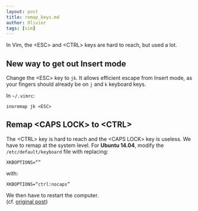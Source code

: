 ```yaml
---
layout: post
title: remap_keys.md
author: Olivier
tags: [vim]
---
```

In Vim, the \<ESC> and \<CTRL> keys are hard to reach, but used a lot.

## New way to get out Insert mode
Change the \<ESC> key to `jk`.
It allows efficient escape from Insert mode, as your fingers should already be on `j` and `k` keyboard keys.

In `~/.vimrc`:
```
inoremap jk <ESC>
```


## Remap \<CAPS LOCK> to \<CTRL>
The \<CTRL> key is hard to reach and the \<CAPS LOCK> key is useless.
We have to remap at the system level.
For **Ubuntu 14.04**, modify the `/etc/default/keyboard` file with replacing:
```
XKBOPTIONS=“”
```

with:
```
XKBOPTIONS=“ctrl:nocaps”
```

We then have to restart the computer.  
(cf. [original post](http://askubuntu.com/questions/453793/remapping-caps-lock-in-14-04-trusty-tahr))

